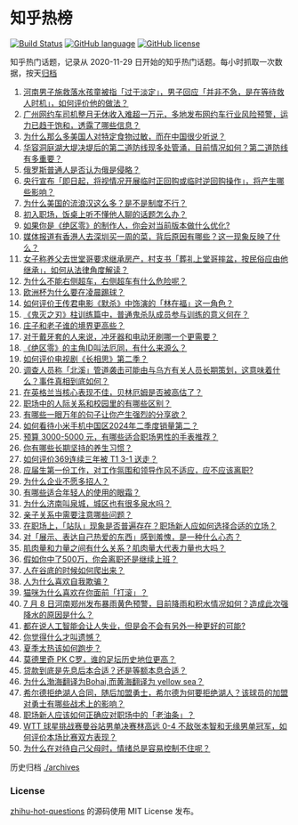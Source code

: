 # 知乎热榜
[![Build Status](https://github.com/ToWeLong/zhihu-hot-questions/workflows/CI/badge.svg)](https://github.com/ToWeLong/zhihu-hot-questions/actions)
[![GitHub language](https://img.shields.io/badge/language-golang-orange.svg)](https://golang.org/)
[![GitHub license](https://img.shields.io/github/license/ToWeLong/zhihu-hot-questions)](https://github.com/ToWeLong/zhihu-hot-questions/blob/main/LICENSE)

知乎热门话题，记录从 2020-11-29 日开始的知乎热门话题。每小时抓取一次数据，按天[归档](./archives)

<!-- BEGIN -->

1. [河南男子施救落水孩童被指「过于淡定」，男子回应「并非不急，是在等待救人时机」，如何评价他的做法？](https://www.zhihu.com/question/660969168)
1. [广州网约车司机整月无休收入难超一万元，多地发布网约车行业风险预警，运力已趋于饱和，透露了哪些信息？](https://www.zhihu.com/question/661033260)
1. [为什么那么多美国人对特定食物过敏，而在中国很少听说？](https://www.zhihu.com/question/25279114)
1. [华容洞庭湖大堤决堤后的第二道防线现多处管涌，目前情况如何？第二道防线有多重要？](https://www.zhihu.com/question/661038528)
1. [俄罗斯普通人是否认为俄是侵略？](https://www.zhihu.com/question/660750082)
1. [央行宣布「即日起，将视情况开展临时正回购或临时逆回购操作」，将产生哪些影响？](https://www.zhihu.com/question/661025635)
1. [为什么美国的流浪汉这么多？是不是制度不行？](https://www.zhihu.com/question/660917922)
1. [初入职场，饭桌上听不懂他人聊的话题怎么办？](https://www.zhihu.com/question/593408931)
1. [如果你是《绝区零》的制作人，你会对当前版本做什么优化?](https://www.zhihu.com/question/660970249)
1. [媒体报道有香港人去深圳买一周的菜，背后原因有哪些？这一现象反映了什么？](https://www.zhihu.com/question/660993586)
1. [女子称养父去世堂哥要求继承房产，村支书「葬礼上堂哥摔盆，按民俗应由他继承」，如何从法律角度解读？](https://www.zhihu.com/question/660966074)
1. [为什么不能右侧超车，右侧超车有什么危险呢？](https://www.zhihu.com/question/660449666)
1. [欧洲杯为什么要在凌晨踢球？](https://www.zhihu.com/question/659514387)
1. [如何评价王传君电影《默杀》中饰演的「林在福」这一角色？](https://www.zhihu.com/question/660810495)
1. [《鬼灭之刃》柱训练篇中，普通鬼杀队成员参与训练的意义何在？](https://www.zhihu.com/question/657485478)
1. [庄子和老子谁的境界更高些？](https://www.zhihu.com/question/390740960)
1. [对于戴牙套的人来说，冲牙器和电动牙刷哪一个更需要？](https://www.zhihu.com/question/40843074)
1. [《绝区零》的主角ID叫法厄同，有什么来源么？](https://www.zhihu.com/question/660961891)
1. [如何评价电视剧《长相思》第二季？](https://www.zhihu.com/question/660918674)
1. [调查人员称「北溪」管道袭击可能由与乌方有关人员长期策划，这意味着什么？事件真相到底如何？](https://www.zhihu.com/question/661023540)
1. [在英格兰当核心表现不佳，贝林厄姆是否被高估了？](https://www.zhihu.com/question/660010230)
1. [职场中的人际关系和校园里的有哪些区别？](https://www.zhihu.com/question/658445395)
1. [有哪些一眼万年的句子让你产生强烈的分享欲？](https://www.zhihu.com/question/660880536)
1. [如何看待小米手机中国区2024年二季度销量第二？](https://www.zhihu.com/question/661058144)
1. [预算 3000-5000 元，有哪些适合职场男性的手表推荐？](https://www.zhihu.com/question/656736732)
1. [你有哪些长期坚持的养生习惯？](https://www.zhihu.com/question/490609326)
1. [如何评价369连续三年被 T1 3-1 送走？](https://www.zhihu.com/question/661030260)
1. [应届生第一份工作，对工作氛围和领导作风不适应，应不应该离职?](https://www.zhihu.com/question/659703289)
1. [为什么企业不愿多招人？](https://www.zhihu.com/question/659911689)
1. [有哪些适合年轻人的使用的眼霜？](https://www.zhihu.com/question/658451455)
1. [为什么济南叫泉城，城区也有很多泉水吗？](https://www.zhihu.com/question/660620521)
1. [亲子关系中需要注意哪些问题？](https://www.zhihu.com/question/660692228)
1. [在职场上，「站队」现象是否普遍存在？职场新人应如何选择合适的立场？](https://www.zhihu.com/question/660814084)
1. [对「展示、表达自己热爱的东西」感到羞愧，是一种什么心态？](https://www.zhihu.com/question/660850257)
1. [肌肉量和力量之间有什么关系？肌肉量大代表力量也大吗？](https://www.zhihu.com/question/658444894)
1. [假如你中了500万，你会离职还是继续上班？](https://www.zhihu.com/question/659420237)
1. [人在谷底的时候如何爬出来？](https://www.zhihu.com/question/660927288)
1. [人为什么喜欢自我欺骗？](https://www.zhihu.com/question/660754687)
1. [猫咪为什么喜欢在你面前「打滚」？](https://www.zhihu.com/question/658192062)
1. [7 月 8 日河南郑州发布暴雨黄色预警，目前降雨和积水情况如何？造成此次强降水的原因是什么？](https://www.zhihu.com/question/661023765)
1. [都在说人工智能会让人失业，但是会不会有另外一种更好的可能?](https://www.zhihu.com/question/660840392)
1. [你觉得什么才叫遗憾？](https://www.zhihu.com/question/660719306)
1. [夏季太热该如何跑步？](https://www.zhihu.com/question/660039192)
1. [莫德里奇 PK C罗，谁的足坛历史地位更高？](https://www.zhihu.com/question/660379708)
1. [贷款到底是先息后本合适？还是等额本息合适？](https://www.zhihu.com/question/658819800)
1. [为什么渤海翻译为Bohai,而黄海翻译为 yellow sea？](https://www.zhihu.com/question/660376011)
1. [希尔德拒绝湖人合同，随后加盟勇士，希尔德为何要拒绝湖人？该球员的加盟对勇士有哪些战术上的影响？](https://www.zhihu.com/question/660833043)
1. [职场新人应该如何正确应对职场中的「老油条」？](https://www.zhihu.com/question/629995469)
1. [WTT 球星挑战赛曼谷站男单决赛林高远 0-4 不敌张本智和无缘男单冠军，如何评价本场比赛双方表现？](https://www.zhihu.com/question/660995507)
1. [为什么在对待自己父母时，情绪总是容易控制不住呢？](https://www.zhihu.com/question/660927571)

<!-- END -->

历史归档 [./archives](./archives)


### License
[zhihu-hot-questions](https://github.com/towelong/zhihu-hot-questions) 的源码使用 MIT License 发布。